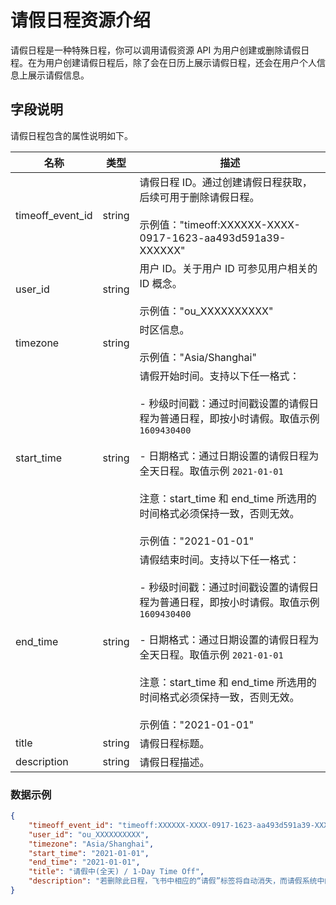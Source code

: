 #  请假日程资源介绍

请假日程是一种特殊日程，你可以调用请假资源 API 为用户创建或删除请假日程。在为用户创建请假日程后，除了会在日历上展示请假日程，还会在用户个人信息上展示请假信息。


##  字段说明

请假日程包含的属性说明如下。

| 名称 | 类型 | 描述 |
| --- | --- | --- |
| timeoff_event_id | string | 请假日程 ID。通过创建请假日程获取，后续可用于删除请假日程。<br><br>示例值："timeoff:XXXXXX-XXXX-0917-1623-aa493d591a39-XXXXXX" |
| user_id | string | 用户 ID。关于用户 ID 可参见用户相关的 ID 概念。<br><br>示例值："ou_XXXXXXXXXX" |
| timezone | string | 时区信息。<br><br>示例值："Asia/Shanghai" |
| start_time | string | 请假开始时间。支持以下任一格式：<br><br>- 秒级时间戳：通过时间戳设置的请假日程为普通日程，即按小时请假。取值示例 `1609430400`<br><br>- 日期格式：通过日期设置的请假日程为全天日程。取值示例 `2021-01-01`<br><br>注意：start_time 和 end_time 所选用的时间格式必须保持一致，否则无效。<br><br>示例值："2021-01-01" |
| end_time | string | 请假结束时间。支持以下任一格式：<br><br>- 秒级时间戳：通过时间戳设置的请假日程为普通日程，即按小时请假。取值示例 `1609430400`<br><br>- 日期格式：通过日期设置的请假日程为全天日程。取值示例 `2021-01-01`<br><br>注意：start_time 和 end_time 所选用的时间格式必须保持一致，否则无效。<br><br>示例值："2021-01-01" |
| title | string | 请假日程标题。 |
| description | string | 请假日程描述。 |


###  数据示例
```json
{
    "timeoff_event_id": "timeoff:XXXXXX-XXXX-0917-1623-aa493d591a39-XXXXXX",
    "user_id": "ou_XXXXXXXXXX",
    "timezone": "Asia/Shanghai",
    "start_time": "2021-01-01",
    "end_time": "2021-01-01",
    "title": "请假中(全天) / 1-Day Time Off",
    "description": "若删除此日程，飞书中相应的“请假”标签将自动消失，而请假系统中的休假申请不会被撤销。"
}
```


